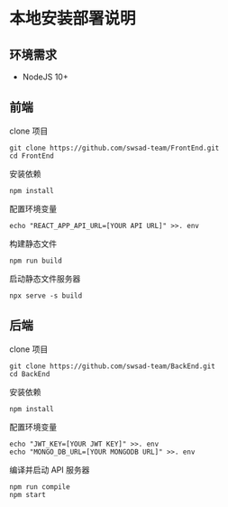 # 本地安装部署说明

## 环境需求
* NodeJS 10+

## 前端
clone 项目
```shell
git clone https://github.com/swsad-team/FrontEnd.git
cd FrontEnd
```
安装依赖

```shell
npm install
```
配置环境变量
```shell
echo "REACT_APP_API_URL=[YOUR API URL]" >>. env 
```
 构建静态文件
```shell
npm run build
```
启动静态文件服务器
```shell
npx serve -s build
```

## 后端

clone 项目
```shell
git clone https://github.com/swsad-team/BackEnd.git
cd BackEnd
```
安装依赖
```shell
npm install
```

配置环境变量
```shell
echo "JWT_KEY=[YOUR JWT KEY]" >>. env 
echo "MONGO_DB_URL=[YOUR MONGODB URL]" >>. env 
```
编译并启动 API 服务器
```shell
npm run compile
npm start
```
